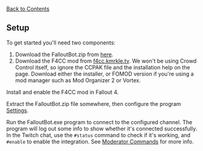 [Back to Contents](./README.md)

## Setup

To get started you'll need two components:

1. Download the FalloutBot.zip from [here](https://github.com/spacemonkeyJT/FalloutBot/releases/latest/download/FalloutBot.zip).
2. Download the F4CC mod from [f4cc.kmrkle.tv](https://f4cc.kmrkle.tv/). We won't be using Crowd Control itself, so ignore the CCPAK file and the installation help on the page. Download either the installer, or FOMOD version if you're using a mod manager such as Mod Organizer 2 or Vortex.

Install and enable the F4CC mod in Fallout 4.

Extract the FalloutBot.zip file somewhere, then configure the program [Settings](./Settings.md).

Run the FalloutBot.exe program to connect to the configured channel. The program will log out some info to show whether it's connected successfully. In the Twitch chat, use the `#status` command to check if it's working, and `#enable` to enable the integration. See [Moderator Commands](./ModeratorCommands.md) for more info.

